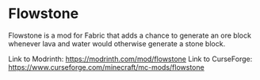 # Flowstone
Flowstone is a mod for Fabric that adds a chance to generate an ore block whenever lava and water would otherwise generate a stone block.

Link to Modrinth: https://modrinth.com/mod/flowstone
Link to CurseForge: https://www.curseforge.com/minecraft/mc-mods/flowstone

